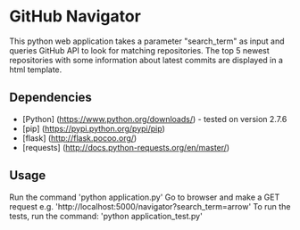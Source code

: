 # GitHub Navigator

This python web application takes a parameter "search_term" as input and queries GitHub API to look for matching repositories. The top 5 newest repositories with some information about latest commits
 are displayed in a html template.
 
## Dependencies

 - [Python] (https://www.python.org/downloads/) - tested on version 2.7.6
 - [pip] (https://pypi.python.org/pypi/pip)
 - [flask] (http://flask.pocoo.org/)
 - [requests] (http://docs.python-requests.org/en/master/)

## Usage

Run the command 'python application.py'
Go to browser and make a GET request e.g. 'http://localhost:5000/navigator?search_term=arrow'
To run the tests, run the command: 'python application_test.py' 